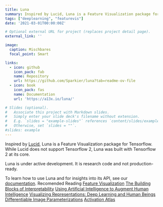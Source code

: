 ```yaml
---
title: Luna
summary: Inspired by Lucid, Luna is a Feature Visualization package for Tensorflow. While Lucid does not support Tensorflow 2, Luna was built with Tensorflow 2 at its core.
tags: ["deeplearning", "featurevis"]
date: '2021-03-01T00:00:00Z'

# Optional external URL for project (replaces project detail page).
external_link: ''

image:
  caption: Mischbares
  focal_point: Smart

links:
  - icon: github
    icon_pack: fab
    name: Repository
    url: https://github.com/Sparkier/luna?tab=readme-ov-file
  - icon: book
    icon_pack: fas
    name: Documentation
    url: 'https://a13x.io/luna/'

# Slides (optional).
#   Associate this project with Markdown slides.
#   Simply enter your slide deck's filename without extension.
#   E.g. `slides = "example-slides"` references `content/slides/example-slides.md`.
#   Otherwise, set `slides = ""`.
#slides: example
---
```

Inspired by [Lucid](https://github.com/tensorflow/lucid), Luna is a Feature Visualization package for Tensorflow. While Lucid does not support Tensorflow 2, Luna was built with Tensorflow 2 at its core.

Luna is under active development. It is research code and not production-ready.

To learn how to use Luna and for insights into its API, see our [documentation](http://a13x.io/luna/).
Recomended Reading
[Feature Visualization](https://distill.pub/2017/feature-visualization/)
[The Building Blocks of Interpretability](https://distill.pub/2018/building-blocks/)
[Using Artiﬁcial Intelligence to Augment Human Intelligence](https://distill.pub/2017/aia/)
[Visualizing Representations: Deep Learning and Human Beings](http://colah.github.io/posts/2015-01-Visualizing-Representations/)
[Differentiable Image Parameterizations](https://distill.pub/2018/differentiable-parameterizations/)
[Activation Atlas](https://distill.pub/2019/activation-atlas/)